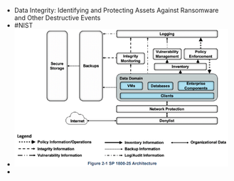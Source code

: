 - Data Integrity: Identifying and Protecting Assets Against Ransomware and Other Destructive Events
- #NIST
- ![image.png](../assets/image_1699078590667_0.png)
-